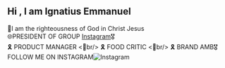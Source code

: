 ## Hi , I am Ignatius Emmanuel 

🍁I am the righteousness of God in Christ Jesus<br/>
🌐PRESIDENT OF GROUP [Instagram](https://www.instagram.com/shopwithkaratech/)🎖️<br/>
🎗️ PRODUCT MANAGER <🚀br/>
🎗️ FOOD CRITIC <🍛br/>
🎗️ BRAND AMB🎖️<br/>
FOLLOW ME ON INSTAGRAM![Instagram](https://www.instagram.com/pst_ignatius/)
